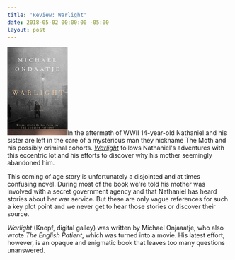 ```yaml
---
title: 'Review: Warlight'
date: 2018-05-02 00:00:00 -05:00
layout: post
---
```


![](/assets/images/51Fxy-n8MkL-136x200.jpg)In the aftermath of WWII 14-year-old Nathaniel and his sister are left in the care of a mysterious man they nickname The Moth and his possibly criminal cohorts. [_Warlight_](https://amzn.to/2KuZlD3) follows Nathaniel's adventures with this eccentric lot and his efforts to discover why his mother seemingly abandoned him.

This coming of age story is unfortunately a disjointed and at times confusing novel. During most of the book we're told his mother was involved with a secret government agency and that Nathaniel has heard stories about her war service. But these are only vague references for such a key plot point and we never get to hear those stories or discover their source.

_Warlight_ (Knopf, digital galley) was written by Michael Onjaaatje, who also wrote _The English Patient_, which was turned into a movie. His latest effort, however, is an opaque and enigmatic book that leaves too many questions unanswered.
